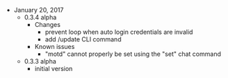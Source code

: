 - January 20, 2017
  - 0.3.4 alpha
    - Changes
      - prevent loop when auto login credentials are invalid
      - add /update CLI command
    - Known issues
      - "motd" cannot properly be set using the "set" chat command
  - 0.3.3 alpha
    - initial version
